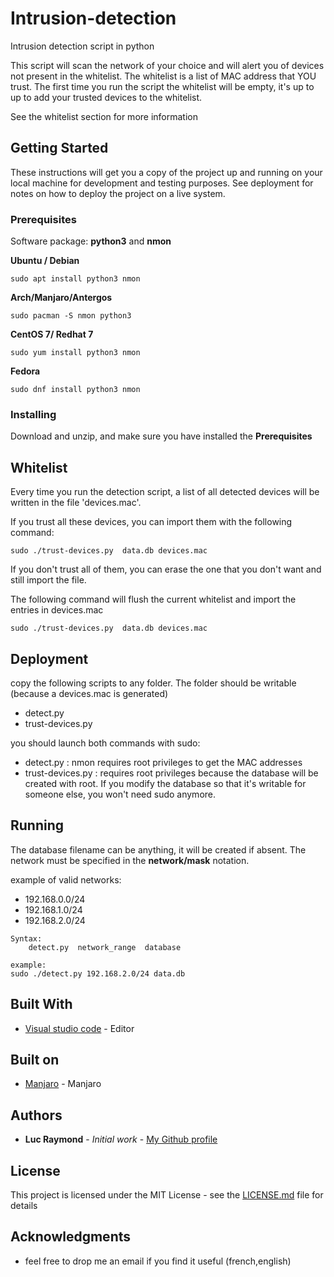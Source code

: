 # Intrusion-detection

Intrusion detection script in python

This script will scan the network of your choice and will alert you of devices not present in the whitelist. The whitelist is a list of MAC address that YOU trust. The first time you run the script the whitelist will be empty, it's up to up to add your trusted devices to the whitelist. 

See the whitelist section for more information


## Getting Started

These instructions will get you a copy of the project up and running on your local machine for development and testing purposes. See deployment for notes on how to deploy the project on a live system.

### Prerequisites

Software package: **python3** and **nmon**



**Ubuntu / Debian**

```
sudo apt install python3 nmon
```

**Arch/Manjaro/Antergos** 

```
sudo pacman -S nmon python3
```

**CentOS 7/ Redhat 7**

```
sudo yum install python3 nmon
```

**Fedora**

```
sudo dnf install python3 nmon
```



### Installing

Download and unzip, and make sure you have installed the **Prerequisites**


## Whitelist
Every time you run the detection script, a list of all detected devices will be written in the file 'devices.mac'. 

If you trust all these devices, you can import them with the following command:

```
sudo ./trust-devices.py  data.db devices.mac
```

If you don't trust all of them, you can erase the one that you don't want and still import the file.

The following command will flush the current whitelist and import the entries in devices.mac

```
sudo ./trust-devices.py  data.db devices.mac
```



## Deployment

copy the following scripts to any folder. The folder should be writable (because a devices.mac is generated)

- detect.py
- trust-devices.py

you should launch both commands with sudo:

- detect.py : nmon requires root privileges to get the MAC addresses
- trust-devices.py : requires root privileges because the database will be created with root. If you modify the database so that it's writable for someone else, you won't need sudo anymore.

## Running

The database filename can be anything, it will be created if absent. The network must be specified in the **network/mask** notation.

example of valid networks:

- 192.168.0.0/24
- 192.168.1.0/24
- 192.168.2.0/24

```
Syntax:
	detect.py  network_range  database

example: 
sudo ./detect.py 192.168.2.0/24 data.db
```

## Built With

* [Visual studio code](https://code.visualstudio.com/) - Editor

## Built on
* [Manjaro](https://manjaro.org/) - Manjaro


## Authors

* **Luc Raymond** - *Initial work* - [My Github profile](https://github.com/slayerizer)

## License

This project is licensed under the MIT License - see the [LICENSE.md](LICENSE.md) file for details

## Acknowledgments

* feel free to drop me an email if you find it useful (french,english)
